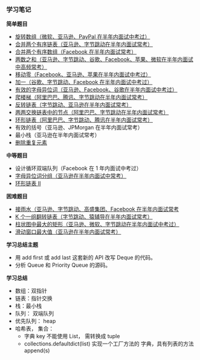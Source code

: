 ### 学习笔记

**简单题目**

- [旋转数组（微软、亚马逊、PayPal 在半年内面试中考过）](rotate.py)
- [合并两个有序链表（亚马逊、字节跳动在半年内面试常考）](merge.py)
- [合并两个有序数组（Facebook 在半年内面试常考）](mergeTwoLists.py)
- [两数之和（亚马逊、字节跳动、谷歌、Facebook、苹果、微软在半年内面试中高频常考）](twoSum.py.py)
- [移动零（Facebook、亚马逊、苹果在半年内面试中考过）](moveZeroes.py)
- [加一（谷歌、字节跳动、Facebook 在半年内面试中考过）](plusOne.py)
- [有效的字母异位词（亚马逊、Facebook、谷歌在半年内面试中考过）](isAnagram.py)
- [爬楼梯（阿里巴巴、腾讯、字节跳动在半年内面试常考）](ClimbingStairs.py)
- [反转链表（字节跳动、亚马逊在半年内面试常考）](reverseList.py)
- [两两交换链表中的节点（阿里巴巴、字节跳动在半年内面试常考）](swapPairs.py)
- [环形链表（阿里巴巴、字节跳动、腾讯在半年内面试常考）](hasCycle.py)
- 有效的括号（亚马逊、JPMorgan 在半年内面试常考）
- 最小栈（亚马逊在半年内面试常考）
- [删除重复元素](removeDuplicates.py)

**中等题目**

- 设计循环双端队列（Facebook 在 1 年内面试中考过）
- [字母异位词分组（亚马逊在半年内面试中常考）](groupAnagrams.py)
- [环形链表 II](detectCycle.py)

**困难题目**

- [接雨水（亚马逊、字节跳动、高盛集团、Facebook 在半年内面试常考](trap.py)
- [K 个一组翻转链表（字节跳动、猿辅导在半年内面试常考）](reverseKGroup.py)
- [柱状图中最大的矩形（亚马逊、微软、字节跳动在半年内面试中考过）](largestRectangleArea.py)
- [滑动窗口最大值（亚马逊在半年内面试常考）](maxSlidingWindow.py)

**学习总结主题**

- 用 add first 或 add last 这套新的 API 改写 Deque 的代码。
- 分析 Queue 和 Priority Queue 的源码。

**学习总结**

- 数组：双指针
- 链表：指针交换
- 栈：最小栈
- 队列： 双端队列
- 优先队列： heap
- 哈希表， 集合：
  - 字典 key 不能使用 List， 需转换成 tuple
  - collections.defaultdict(list) 实现一个工厂方法的 字典，具有列表的方法 append(s)
